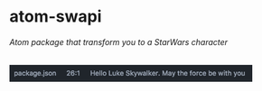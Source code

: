 # atom-swapi
###### Atom package that transform you to a StarWars character
![Screenshot](https://github.com/magicaljyy/atom-swapi/raw/master/screenshot.png)

